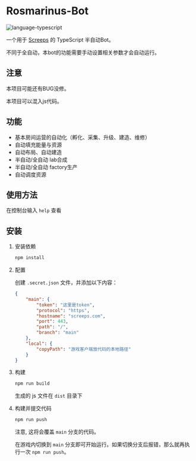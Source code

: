 # Rosmarinus-Bot

![language-typescript](https://img.shields.io/badge/language-typescript-3178c6)

一个用于 [Screeps](https://screeps.com/) 的 TypeScript 半自动Bot。

不同于全自动，本bot的功能需要手动设置相关参数才会自动运行。

## 注意

本项目可能还有BUG没修。

本项目可以混入js代码。


## 功能

- 基本房间运营的自动化（孵化、采集、升级、建造、维修）
- 自动填充能量与资源
- 自动布局、自动建造
- 半自动/全自动 lab合成
- 半自动/全自动 factory生产
- 自动调度资源

## 使用方法

在控制台输入 `help` 查看

## 安装

1. 安装依赖

    ```bash
    npm install
    ```

2. 配置

    创建 `.secret.json` 文件，并添加以下内容：

    ```json
    {
        "main": {
            "token": "这里是token",
            "protocol": "https",
            "hostname": "screeps.com",
            "port": 443,
            "path": "/",
            "branch": "main"
        },
        "local": {
            "copyPath": "游戏客户端放代码的本地路径"
        }
    }
    ```

3. 构建

    ```bash
    npm run build
    ```

    生成的 js 文件在 `dist` 目录下

4. 构建并提交代码

    ```bash
    npm run push
    ```

    注意, 这将会覆盖 `main` 分支的代码。

    在游戏内切换到 `main` 分支即可开始运行。如果切换分支后报错，那么就再执行一次 `npm run push`。


